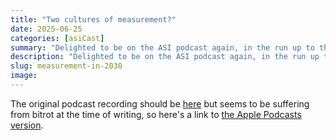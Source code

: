 ```yaml
---
title: "Two cultures of measurement?"
date: 2025-06-25
categories: [asiCast]
summary: "Delighted to be on the ASI podcast again, in the run up to the conference in Copenhagen where lots of lovely research people will meet up to discuss what they've been up to"
description: "Delighted to be on the ASI podcast again, in the run up to the conference in Copenhagen where lots of lovely research people will meet up to discuss what they've been up to. Lively debate on statistical vs machine modelling, and some great deadpan moments from the legendary Josh Chasin."
slug: measurement-in-2030
image: 
---
```


The original podcast recording should be [here](https://www.asiconferences.com/asicasts/) but seems to be suffering from bitrot at the time of writing, so here's a link to [the Apple Podcasts version](https://podcasts.apple.com/gb/podcast/asicast/id1050212985?i=1000714481491). 

